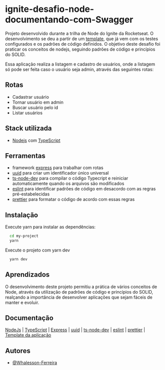
# ignite-desafio-node-documentando-com-Swagger

Projeto desenvolvido durante a trilha de Node do Ignite da Rocketseat. O desenvolvimento se deu a partir de um [template](https://github.com/rocketseat-education/ignite-template-introducao-ao-SOLID), que já vem com os testes configurados e os padrões de código definidos. O objetivo deste desafio foi praticar os conceitos de nodejs, seguindo padrões de código e princípios do SOLID.


Essa aplicação realiza a listagem e cadastro de usuários, onde a listagem só pode ser feita caso o usuário seja admin, através das seguintes rotas:

## Rotas

- Cadastrar usuário
- Tornar usuário em admin
- Buscar usuário pelo id
- Listar usuários

## Stack utilizada

- [Nodejs](https://nodejs.org/en/docs/) com [TypeScript](https://www.typescriptlang.org/docs/)

## Ferramentas

- framework [express](https://expressjs.com/en/guide/routing.html) para trabalhar com rotas
- [uuid](https://github.com/uuidjs/uuid#readme) para criar um identificador único universal
- [ts-node-dev](https://github.com/wclr/ts-node-dev#readme) para compilar o código Typecript e reiniciar automaticamente quando os arquivos são modificados
- [eslint](https://eslint.org/) para identificar padrões de código em desacordo com as regras pré-estabelecidas
- [prettier](https://prettier.io/) para formatar o código de acordo com essas regras

## Instalação

Execute yarn para instalar as dependências:

```bash
  cd my-project
  yarn
```

Execute o projeto com yarn dev

```bash
  yarn dev
```

## Aprendizados

O desenvolvimento deste projeto permitiu a prática de vários conceitos de Node, através da utilização de padrões de código e princípios do SOLID, realçando a importância de desenvolver aplicações que sejam fáceis de manter e evoluir.

## Documentação

[NodeJs](https://nodejs.org/en/docs/) |
[TypeScript](https://www.typescriptlang.org/docs/) |
[Express](https://expressjs.com/en/guide/routing.html) |
[uuid](https://github.com/uuidjs/uuid#readme) |
[ts-node-dev](https://github.com/wclr/ts-node-dev#readme) |
[eslint](https://eslint.org/) |
[prettier](https://prettier.io/) |
[Template da aplicação](https://github.com/rocketseat-education/ignite-template-introducao-ao-SOLID)

## Autores

- [@Whalesson-Ferreira](https://github.com/Whalesson-Ferreira)
